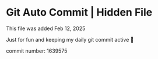 # Git Auto Commit | Hidden File

This file was added Feb 12, 2025

Just for fun and keeping my daily git commit active 🤪

commit number: 1639575
